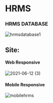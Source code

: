 # HRMS
<h3>HRMS DATABASE</h3>

![hrmsdatabase1](https://user-images.githubusercontent.com/81460760/121386494-b79db780-c952-11eb-911a-b039f7047a77.png)

<h2>Site:</h2>

<h4>Web Responsive</h4>

![2021-06-12 (3)](https://user-images.githubusercontent.com/81460760/121779669-78b37000-cba5-11eb-864a-794a4e217933.png)

<h4>Mobile Responsive</h4>

![mobilehrms](https://user-images.githubusercontent.com/81460760/121779391-0beba600-cba4-11eb-8eaa-157102db9d2f.png)